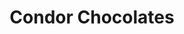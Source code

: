 ---
title: "Condor Chocolates"
url: /athens/condor-chocolates-south-lumpkin-street/
shop: chocolate
---